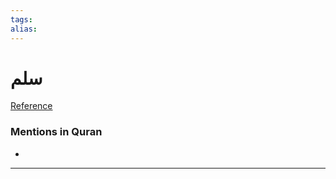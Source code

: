 ```yaml
---
tags: 
alias: 
---
```


# سلم

[Reference](https://corpus.quran.com/concept.jsp?id=ladder)

### Mentions in Quran
- 

---

